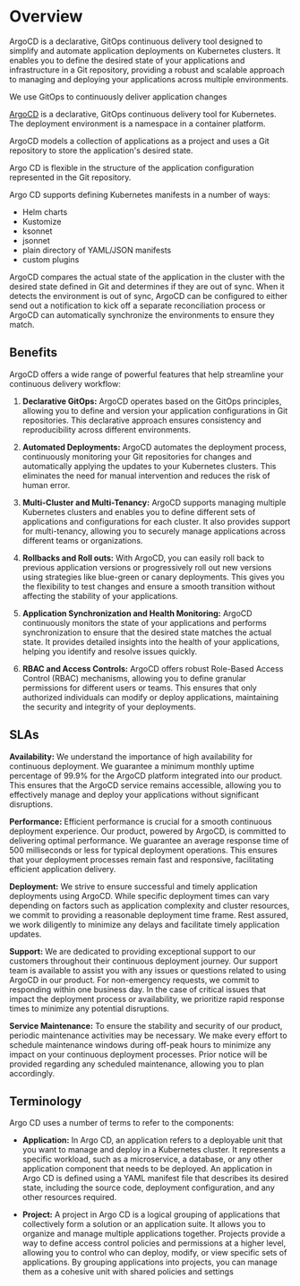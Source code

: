 # Overview

ArgoCD is a declarative, GitOps continuous delivery tool designed to simplify and automate application deployments on Kubernetes clusters. It enables you to define the desired state of your applications and infrastructure in a Git repository, providing a robust and scalable approach to managing and deploying your applications across multiple environments.

We use GitOps to continuously deliver application changes

[ArgoCD](https://argoproj.github.io/argo-cd/) is a declarative, GitOps continuous delivery tool for Kubernetes. The deployment environment is a namespace in a container platform.

ArgoCD models a collection of applications as a project and uses a Git repository to store the application's desired state.

Argo CD is flexible in the structure of the application configuration represented in the Git repository.

Argo CD supports defining Kubernetes manifests in a number of ways:

- Helm charts
- Kustomize
- ksonnet
- jsonnet
- plain directory of YAML/JSON manifests
- custom plugins

ArgoCD compares the actual state of the application in the cluster with the desired state defined in Git and determines if they are out of sync. When it detects the environment is out of sync, ArgoCD can be configured to either send out a notification to kick off a separate reconciliation process or ArgoCD can automatically synchronize the environments to ensure they match.

## Benefits

ArgoCD offers a wide range of powerful features that help streamline your continuous delivery workflow:

1. **Declarative GitOps:** ArgoCD operates based on the GitOps principles, allowing you to define and version your application configurations in Git repositories. This declarative approach ensures consistency and reproducibility across different environments.

1. **Automated Deployments:** ArgoCD automates the deployment process, continuously monitoring your Git repositories for changes and automatically applying the updates to your Kubernetes clusters. This eliminates the need for manual intervention and reduces the risk of human error.

1. **Multi-Cluster and Multi-Tenancy:** ArgoCD supports managing multiple Kubernetes clusters and enables you to define different sets of applications and configurations for each cluster. It also provides support for multi-tenancy, allowing you to securely manage applications across different teams or organizations.

1. **Rollbacks and Roll outs:** With ArgoCD, you can easily roll back to previous application versions or progressively roll out new versions using strategies like blue-green or canary deployments. This gives you the flexibility to test changes and ensure a smooth transition without affecting the stability of your applications.

1. **Application Synchronization and Health Monitoring:** ArgoCD continuously monitors the state of your applications and performs synchronization to ensure that the desired state matches the actual state. It provides detailed insights into the health of your applications, helping you identify and resolve issues quickly.

1. **RBAC and Access Controls:** ArgoCD offers robust Role-Based Access Control (RBAC) mechanisms, allowing you to define granular permissions for different users or teams. This ensures that only authorized individuals can modify or deploy applications, maintaining the security and integrity of your deployments.

## SLAs

**Availability:**
We understand the importance of high availability for continuous deployment. We guarantee a minimum monthly uptime percentage of 99.9% for the ArgoCD platform integrated into our product. This ensures that the ArgoCD service remains accessible, allowing you to effectively manage and deploy your applications without significant disruptions.

**Performance:**
Efficient performance is crucial for a smooth continuous deployment experience. Our product, powered by ArgoCD, is committed to delivering optimal performance. We guarantee an average response time of 500 milliseconds or less for typical deployment operations. This ensures that your deployment processes remain fast and responsive, facilitating efficient application delivery.

**Deployment:**
We strive to ensure successful and timely application deployments using ArgoCD. While specific deployment times can vary depending on factors such as application complexity and cluster resources, we commit to providing a reasonable deployment time frame. Rest assured, we work diligently to minimize any delays and facilitate timely application updates.

**Support:**
We are dedicated to providing exceptional support to our customers throughout their continuous deployment journey. Our support team is available to assist you with any issues or questions related to using ArgoCD in our product. For non-emergency requests, we commit to responding within one business day. In the case of critical issues that impact the deployment process or availability, we prioritize rapid response times to minimize any potential disruptions.

**Service Maintenance:**
To ensure the stability and security of our product, periodic maintenance activities may be necessary. We make every effort to schedule maintenance windows during off-peak hours to minimize any impact on your continuous deployment processes. Prior notice will be provided regarding any scheduled maintenance, allowing you to plan accordingly.

## Terminology

Argo CD uses a number of terms to refer to the components:

- **Application:** In Argo CD, an application refers to a deployable unit that you want to manage and deploy in a Kubernetes cluster. It represents a specific workload, such as a microservice, a database, or any other application component that needs to be deployed. An application in Argo CD is defined using a YAML manifest file that describes its desired state, including the source code, deployment configuration, and any other resources required.

- **Project:** A project in Argo CD is a logical grouping of applications that collectively form a solution or an application suite. It allows you to organize and manage multiple applications together. Projects provide a way to define access control policies and permissions at a higher level, allowing you to control who can deploy, modify, or view specific sets of applications. By grouping applications into projects, you can manage them as a cohesive unit with shared policies and settings
